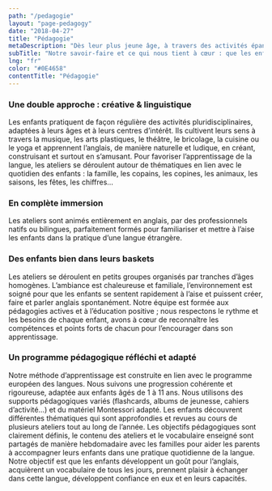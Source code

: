 ```yaml
---
path: "/pedagogie"
layout: "page-pedagogy"
date: "2018-04-27"
title: "Pédagogie"
metaDescription: "Dès leur plus jeune âge, à travers des activités épanouissantes et ludiques"
subTitle: "Notre savoir-faire et ce qui nous tient à cœur : que les enfants s’approprient l’anglais spontanément, dès leur plus jeune âge, à travers des activités épanouissantes et ludiques."
lng: "fr"
color: "#0E4658"
contentTitle: "Pédagogie"
---
```


### Une double approche : créative & linguistique

Les enfants pratiquent de façon régulière des activités pluridisciplinaires, adaptées à leurs âges et à leurs centres d’intérêt. Ils cultivent leurs sens à travers la musique, les arts plastiques, le théâtre, le bricolage, la cuisine ou le yoga et apprennent l’anglais, de manière naturelle et ludique, en créant, construisant et surtout en s’amusant. Pour favoriser l’apprentissage de la langue, les ateliers se déroulent autour de thématiques en lien avec le quotidien des enfants : la famille, les copains, les copines, les animaux, les saisons, les fêtes, les chiffres…

### En complète immersion

Les ateliers sont animés entièrement en anglais, par des professionnels natifs ou bilingues, parfaitement formés pour familiariser et mettre à l’aise les enfants dans la pratique d’une langue étrangère.

### Des enfants bien dans leurs baskets

Les ateliers se déroulent en petits groupes organisés par tranches d’âges homogènes. L’ambiance est chaleureuse et familiale, l’environnement est soigné pour que les enfants se sentent rapidement à l’aise et puissent créer, faire et parler anglais spontanément. Notre équipe est formée aux pédagogies actives et à l’éducation positive ; nous respectons le rythme et les besoins de chaque enfant, avons à cœur de reconnaître les compétences et points forts de chacun pour l’encourager dans son apprentissage.

### Un programme pédagogique réfléchi et adapté

Notre méthode d’apprentissage est construite en lien avec le programme européen des langues. Nous suivons une progression cohérente et rigoureuse, adaptée aux enfants âgés de 1 à 11 ans. Nous utilisons des supports pédagogiques variés (flashcards, albums de jeunesse, cahiers d’activité…) et du matériel Montessori adapté.
Les enfants découvrent différentes thématiques qui sont approfondies et revues au cours de plusieurs ateliers tout au long de l’année. Les objectifs pédagogiques sont clairement définis, le contenu des ateliers et le vocabulaire enseigné sont partagés de manière hebdomadaire avec les familles pour aider les parents à accompagner leurs enfants dans une pratique quotidienne de la langue.  Notre objectif est que les enfants développent un goût pour l’anglais, acquièrent un vocabulaire de tous les jours, prennent plaisir à échanger dans cette langue, développent confiance en eux et en leurs capacités.
